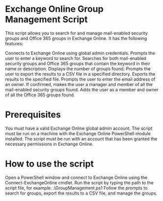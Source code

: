 
# Exchange Online Group Management Script

This script allows you to search for and manage mail-enabled security groups and Office 365 groups in Exchange Online. It has the following features:

Connects to Exchange Online using global admin credentials.
Prompts the user to enter a keyword to search for.
Searches for both mail-enabled security groups and Office 365 groups that contain the keyword in their name or description.
Displays the number of groups found.
Prompts the user to export the results to a CSV file in a specified directory.
Exports the results to the specified file.
Prompts the user to enter the email address of an owner.
If confirmed, makes the user a manager and member of all the mail-enabled security groups found.
Adds the user as a member and owner of all the Office 365 groups found.

# Prerequisites

You must have a valid Exchange Online global admin account.
The script must be run on a machine with the Exchange Online PowerShell module installed.
The script must be run with an account that has been granted the necessary permissions in Exchange Online.

# How to use the script

Open a PowerShell window and connect to Exchange Online using the Connect-ExchangeOnline cmdlet.
Run the script by typing the path to the script file, for example: .\GroupManagement.ps1
Follow the prompts to search for groups, export the results to a CSV file, and manage the groups.